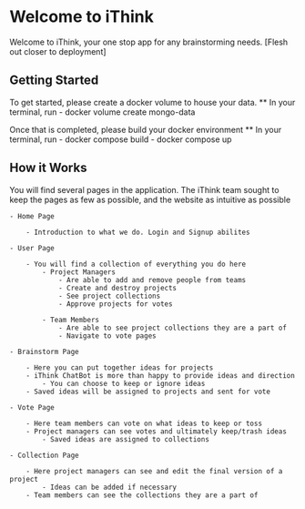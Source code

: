# Welcome to iThink

Welcome to iThink, your one stop app for any brainstorming needs.
[Flesh out closer to deployment]

## Getting Started

To get started, please create a docker volume to house your data.
\*\* In your terminal, run - docker volume create mongo-data

Once that is completed, please build your docker environment
\*\* In your terminal, run - docker compose build - docker compose up

## How it Works

You will find several pages in the application. The iThink team sought to keep the pages as few as possible, and the website as intuitive as possible

    - Home Page

        - Introduction to what we do. Login and Signup abilites

    - User Page

        - You will find a collection of everything you do here
            - Project Managers
                - Are able to add and remove people from teams
                - Create and destroy projects
                - See project collections
                - Approve projects for votes

            - Team Members
                - Are able to see project collections they are a part of
                - Navigate to vote pages

    - Brainstorm Page

        - Here you can put together ideas for projects
        - iThink ChatBot is more than happy to provide ideas and direction
            - You can choose to keep or ignore ideas
        - Saved ideas will be assigned to projects and sent for vote

    - Vote Page

        - Here team members can vote on what ideas to keep or toss
        - Project managers can see votes and ultimately keep/trash ideas
            - Saved ideas are assigned to collections

    - Collection Page

        - Here project managers can see and edit the final version of a project
            - Ideas can be added if necessary
        - Team members can see the collections they are a part of
